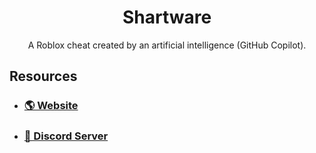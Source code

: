 <h1 align="center">Shartware</h1>
<p align="center">
  A Roblox cheat created by an artificial intelligence (GitHub Copilot).
</p>

## Resources
- ### [🌎 Website]()
- ### [💬 Discord Server]()
